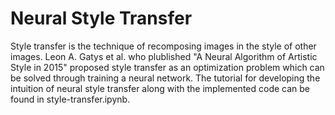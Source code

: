 # Neural Style Transfer

Style transfer is the technique of recomposing images in the style of other images. Leon A. Gatys et al. who plublished "A Neural Algorithm of Artistic Style in 2015" proposed style transfer as an optimization problem which can be solved through training a neural network.
The tutorial for developing the intuition of neural style transfer along with the implemented code can be found in style-transfer.ipynb. 

